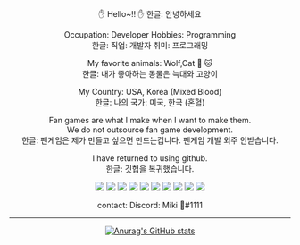 <div align=center>

✋ Hello~!! ✋
한글: 안녕하세요

Occupation: Developer Hobbies: Programming
<br>한글: 직업: 개발자 취미: 프로그래밍

My favorite animals: Wolf,Cat 🐺 🐱
<br>한글: 내가 좋아하는 동물은 늑대와 고양이
  
My Country: USA, Korea (Mixed Blood)
<br>한글: 나의 국가: 미국, 한국 (혼혈)
  
Fan games are what I make when I want to make them.
<br>We do not outsource fan game development.
<br>한글: 팬게임은 제가 만들고 싶으면 만드는겁니다. 팬게임 개발 외주 안받습니다.

I have returned to using github.
<br>한글: 깃헙을 복귀했습니다.

<a href="https://java.com/ko/download/ie_manual.jsp?locale=ko"><img src="https://img.shields.io/badge/Java-orange?style=flat-square&logo=Java&logoColor=white"/></a> <a href="https://www.ecma-international.org/publications-and-standards/standards/ecma-262/"><img src="https://img.shields.io/badge/JavaScript-orange?style=flat-square&logo=JavaScript&logoColor=white"/></a> <a href="https://devgear.co.kr/archives/products/delphi"><img src="https://img.shields.io/badge/Delphi-EE1F35?style=flat-square&logo=Delphi&logoColor=white"/></a> <a href="https://coffeescript.org/"><img src="https://img.shields.io/badge/CoffeeScript-2F2625?style=flat-square&logo=CoffeeScript&logoColor=white"/></a> <a href="https://www.python.org/downloads/"><img src="https://img.shields.io/badge/Python-3766AB?style=flat-square&logo=Python&logoColor=white"/></a> <a href="https://www.php.net/"><img src="https://img.shields.io/badge/PHP-777BB4?style=flat-square&logo=PHP&logoColor=white"/></a> <a href="https://github.com/PrettyGaeul"><img src="https://img.shields.io/badge/HTML5-E34F26?style=flat-square&logo=HTML5&logoColor=white"/></a> <a href="https://lesscss.org/"><img src="https://img.shields.io/badge/Less-1D365D?style=flat-square&logo=Less&logoColor=white"/></a> <a href="https://en.cppreference.com/w/"><img src="https://img.shields.io/badge/C-A8B9CC?style=flat-square&logo=C&logoColor=white"/></a> <a href="https://isocpp.org/"><img src="https://img.shields.io/badge/C++-00599C?style=flat-square&logo=C%2B%2B&logoColor=white"/></a>

contact: Discord: Miki 🌸#1111
  
-----------------------------------------------------------------------------------------------------------------------------------------------------------------------------

<a href="https://github.com/PrettyGaeul">![Anurag's GitHub stats](https://github-readme-stats.vercel.app/api?username=PrettyGaeul&show_icons=true&theme=radical)</a>

</div>

